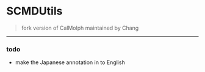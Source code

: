 # SCMDUtils

> fork version of CalMolph maintained by Chang

---

### todo

- make the Japanese annotation in to English



